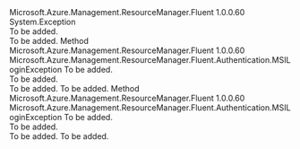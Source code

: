 <Type Name="MSILoginException" FullName="Microsoft.Azure.Management.ResourceManager.Fluent.Authentication.MSILoginException">
  <TypeSignature Language="C#" Value="public class MSILoginException : Exception" />
  <TypeSignature Language="ILAsm" Value=".class public auto ansi beforefieldinit MSILoginException extends System.Exception" />
  <TypeSignature Language="DocId" Value="T:Microsoft.Azure.Management.ResourceManager.Fluent.Authentication.MSILoginException" />
  <TypeSignature Language="VB.NET" Value="Public Class MSILoginException&#xA;Inherits Exception" />
  <TypeSignature Language="F#" Value="type MSILoginException = class&#xA;    inherit Exception" />
  <AssemblyInfo>
    <AssemblyName>Microsoft.Azure.Management.ResourceManager.Fluent</AssemblyName>
    <AssemblyVersion>1.0.0.60</AssemblyVersion>
  </AssemblyInfo>
  <Base>
    <BaseTypeName>System.Exception</BaseTypeName>
  </Base>
  <Interfaces />
  <Docs>
    <summary>To be added.</summary>
    <remarks>To be added.</remarks>
  </Docs>
  <Members>
    <Member MemberName="AcessTokenNotFound">
      <MemberSignature Language="C#" Value="public static Microsoft.Azure.Management.ResourceManager.Fluent.Authentication.MSILoginException AcessTokenNotFound (string response);" />
      <MemberSignature Language="ILAsm" Value=".method public static hidebysig class Microsoft.Azure.Management.ResourceManager.Fluent.Authentication.MSILoginException AcessTokenNotFound(string response) cil managed" />
      <MemberSignature Language="DocId" Value="M:Microsoft.Azure.Management.ResourceManager.Fluent.Authentication.MSILoginException.AcessTokenNotFound(System.String)" />
      <MemberSignature Language="VB.NET" Value="Public Shared Function AcessTokenNotFound (response As String) As MSILoginException" />
      <MemberSignature Language="F#" Value="static member AcessTokenNotFound : string -&gt; Microsoft.Azure.Management.ResourceManager.Fluent.Authentication.MSILoginException" Usage="Microsoft.Azure.Management.ResourceManager.Fluent.Authentication.MSILoginException.AcessTokenNotFound response" />
      <MemberType>Method</MemberType>
      <AssemblyInfo>
        <AssemblyName>Microsoft.Azure.Management.ResourceManager.Fluent</AssemblyName>
        <AssemblyVersion>1.0.0.60</AssemblyVersion>
      </AssemblyInfo>
      <ReturnValue>
        <ReturnType>Microsoft.Azure.Management.ResourceManager.Fluent.Authentication.MSILoginException</ReturnType>
      </ReturnValue>
      <Parameters>
        <Parameter Name="response" Type="System.String" />
      </Parameters>
      <Docs>
        <param name="response">To be added.</param>
        <summary>To be added.</summary>
        <returns>To be added.</returns>
        <remarks>To be added.</remarks>
      </Docs>
    </Member>
    <Member MemberName="TokenTypeNotFound">
      <MemberSignature Language="C#" Value="public static Microsoft.Azure.Management.ResourceManager.Fluent.Authentication.MSILoginException TokenTypeNotFound (string response);" />
      <MemberSignature Language="ILAsm" Value=".method public static hidebysig class Microsoft.Azure.Management.ResourceManager.Fluent.Authentication.MSILoginException TokenTypeNotFound(string response) cil managed" />
      <MemberSignature Language="DocId" Value="M:Microsoft.Azure.Management.ResourceManager.Fluent.Authentication.MSILoginException.TokenTypeNotFound(System.String)" />
      <MemberSignature Language="VB.NET" Value="Public Shared Function TokenTypeNotFound (response As String) As MSILoginException" />
      <MemberSignature Language="F#" Value="static member TokenTypeNotFound : string -&gt; Microsoft.Azure.Management.ResourceManager.Fluent.Authentication.MSILoginException" Usage="Microsoft.Azure.Management.ResourceManager.Fluent.Authentication.MSILoginException.TokenTypeNotFound response" />
      <MemberType>Method</MemberType>
      <AssemblyInfo>
        <AssemblyName>Microsoft.Azure.Management.ResourceManager.Fluent</AssemblyName>
        <AssemblyVersion>1.0.0.60</AssemblyVersion>
      </AssemblyInfo>
      <ReturnValue>
        <ReturnType>Microsoft.Azure.Management.ResourceManager.Fluent.Authentication.MSILoginException</ReturnType>
      </ReturnValue>
      <Parameters>
        <Parameter Name="response" Type="System.String" />
      </Parameters>
      <Docs>
        <param name="response">To be added.</param>
        <summary>To be added.</summary>
        <returns>To be added.</returns>
        <remarks>To be added.</remarks>
      </Docs>
    </Member>
  </Members>
</Type>